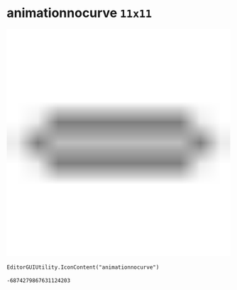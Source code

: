 # animationnocurve `11x11`
<img src="/img/animationnocurve.png" width=512 height=512>

``` CSharp
EditorGUIUtility.IconContent("animationnocurve")
```
```
-6874279867631124203
```
